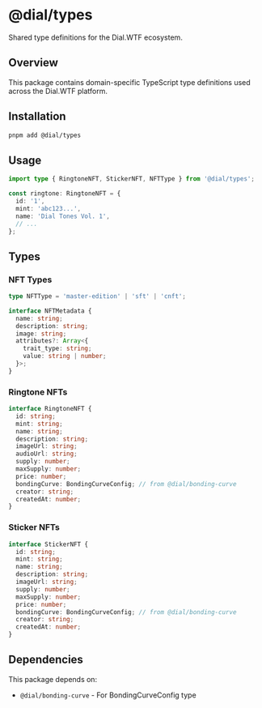 # @dial/types

Shared type definitions for the Dial.WTF ecosystem.

## Overview

This package contains domain-specific TypeScript type definitions used across the Dial.WTF platform.

## Installation

```bash
pnpm add @dial/types
```

## Usage

```typescript
import type { RingtoneNFT, StickerNFT, NFTType } from '@dial/types';

const ringtone: RingtoneNFT = {
  id: '1',
  mint: 'abc123...',
  name: 'Dial Tones Vol. 1',
  // ...
};
```

## Types

### NFT Types

```typescript
type NFTType = 'master-edition' | 'sft' | 'cnft';

interface NFTMetadata {
  name: string;
  description: string;
  image: string;
  attributes?: Array<{
    trait_type: string;
    value: string | number;
  }>;
}
```

### Ringtone NFTs

```typescript
interface RingtoneNFT {
  id: string;
  mint: string;
  name: string;
  description: string;
  imageUrl: string;
  audioUrl: string;
  supply: number;
  maxSupply: number;
  price: number;
  bondingCurve: BondingCurveConfig; // from @dial/bonding-curve
  creator: string;
  createdAt: number;
}
```

### Sticker NFTs

```typescript
interface StickerNFT {
  id: string;
  mint: string;
  name: string;
  description: string;
  imageUrl: string;
  supply: number;
  maxSupply: number;
  price: number;
  bondingCurve: BondingCurveConfig; // from @dial/bonding-curve
  creator: string;
  createdAt: number;
}
```

## Dependencies

This package depends on:
- `@dial/bonding-curve` - For BondingCurveConfig type

